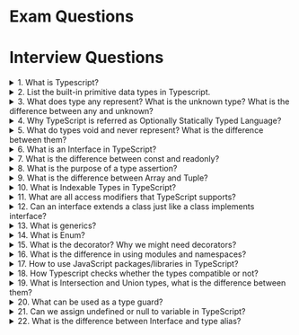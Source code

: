 # Exam Questions

# Interview Questions

<details>
<summary>1. What is Typescript?</summary>

>**Answer:**
> Typescript is a strongly typed, object oriented, compiled language. It supports OOP concepts like classes, interfaces, inheritance.
> TypeScript is a typed superset of JavaScript compiled to JavaScript. A JS program is also a valid TS program. It is possible to use JS code and JS libraries.
>
> TypeScript supports new ECMAScript standards and compiles them to (older) ECMAScript targets.
>
> TypeScript is open source (Apache 2 licensed, see github) and backed by Microsoft. Anders Hejlsberg, the lead architect of C# is spearheading the project.

</details>


<details>
<summary>2. List the built-in primitive data types in Typescript.</summary>

>**Answer:**
> These are also called the primitive types in Typescript. These are of 5 types:
> * `number`: it is used to represent number type values and represents double precision floating point values.
> * `string`: it represents a sequence of characters stored as Unicode UTF-16 code. It is the same as JavaScript primitive type.
> * `boolean`: in Typescript, it is used to represent a logical value. When we use the Boolean, we get output only in true or false.
It is also the same as JavaScript primitive type.
> * `null`: it represents a null literal and it is not possible to directly reference the null type value itself.
> * `undefined`: it is the type of undefined literal. This type of built-in type is the subtype of all types.
>
> `Number`, `String`, `Boolean`, `Symbol`, and `Object` refer to non-primitive boxed objects that are almost never used appropriately in JavaScript code.
**You should use `number`, `string`, `boolean`, and `symbol` instead.**

</details>


<details>
<summary>3. What does type any represent? What is the unknown type? What is the difference between any and unknown?</summary>

>**Answer:**
> Type `any` represents the type of variables that we do not know when we are writing an application.
> These values may come from dynamic content, e.g. from the user or a 3rd party library. 
> TypeScript 3.0 introduces a new type called `unknown`. Much like `any`, any value is assignable to `unknown`;
> however, unlike `any`, `unknown` is assignable to almost nothing else without a type assertion.
> You also can’t access any properties off of an `unknown`, nor can you call/construct them.


</details>


<details>
<summary>4. Why TypeScript is referred as Optionally Statically Typed Language?</summary>

>**Answer:**
> TypeScript is referred as optionally statically typed, which means we can make the compiler to ignore the type of a variable optionally. 
Using `any` data type, we can assign any type of value to the variable. TypeScript will not give any error checking during compilation.

</details>


<details>
<summary>5. What do types void and never represent? What is the difference between them?</summary>

>**Answer:**
> `void` represents the absence of having any type at all. You may commonly see this as the return type of functions that do not return a value. 
The `never` type represents the type of values that never occur. For instance, `never` is the return type for a function expression or an arrow function expression that always throws an exception or one that never returns; Variables also acquire the type `never` when narrowed by any type guards that can never be true. 

</details>


<details>
<summary>6. What is an Interface in TypeScript?</summary>

>**Answer:**
> An interface is a virtual structure that only exists within the context of TypeScript. The TypeScript compiler uses interfaces solely for type-checking purposes. Once your code is transpiled to its target language, it will be stripped from its interfaces - JavaScript isn't typed, there's no use for them there.
Also, an interface is simply a structural contract that defines what the properties of an object should have as a name and as a type. How you implement or initialise the properties declared within the interface is not relevant to it.

</details>


<details>
<summary>7. What is the difference between const and readonly?</summary>

>**Answer:**
> `const` is for declaring variables, `readonly` is class property modifier.

</details>


<details>
<summary>8. What is the purpose of a type assertion?</summary>

>**Answer:**
> In TypeScript, type assertion is a way to tell the compiler what is the type of a variable.
> Type assertion is used when the type of the target variable might not be known or the programmer knows better what is the actual type of it.
>
> It has no runtime impact, and is used purely by the compiler. 

</details>


<details>
<summary>9. What is the difference between Array and Tuple?</summary>

>**Answer:**
> In array you can define type of all elements. Using tuples allow us define what type of data can be stored in every position inside of an array.

</details>


<details>
<summary>10. What is Indexable Types in TypeScript?</summary>

>**Answer:**
> Indexable types have an index signature that describes the types we can use to index into the object, along with the corresponding return types when indexing.
>
> There are two types of supported index signatures: `string` and `number`.

</details>


<details>
<summary>11. What are all access modifiers that TypeScript supports?</summary>

>**Answer:**
> TypeScript supports access modifiers public, private and protected which determine the accessibility of a class member as given below:
> * `public` - All the members of the class, its child classes, and the instance of the class can access.
> * `protected` - All the members of the class and its child classes can access them. But the instance of the class can not access.
> * `private` - Only the members of the class can access them.
> 
> If an access modifier is not specified it is implicitly `public` as that matches the convenient nature of JavaScript.


</details>


<details>
<summary>12. Can an interface extends a class just like a class implements interface?</summary>

>**Answer:**
> Yes, an interface extends a class, when it does it inherits the members of the class but not their implementations.
> 
> Interfaces inherit even the private and protected members of a base class.
> This means that when you create an interface that extends a class with private or protected members,
that interface type can only be implemented by that class or a subclass of it.

</details>


<details>
<summary>13. What is generics?</summary>

>**Answer:**
> Generics refer to a feature that allows using type as a parameter.
> This enables the development of universal classes and methods that and allow us to encapsulate operations that are not specific to a particular data type.

</details>


<details>
<summary>14. What is Enum? </summary>

>**Answer:**
> Enums or enumerations are a data type supported in TypeScript.
> Enums allow us to declare a set of named constants i.e. a collection of related values that can be numeric or string values.
>
> Also you can use Enum as a union of its members.


</details>


<details>
<summary>15. What is the decorator? Why we might need decorators?</summary>

>**Answer:**
> A decorator is a function that applies to a class, method, property or parameter and adds some logic or metadata to it.
> 
> Whilst functional composition is already possible in JavaScript, it’s significantly more difficult to apply the same techniques to other pieces of code 
(e.g. classes and class properties).
> Decorators also allow for a cleaner syntax for applying these wrappers around your code.


</details>


<details>
<summary>16. What is the difference in using modules and namespaces?</summary>

>**Answer:**
> Namespaces are simply named JavaScript objects in the global namespace. This makes namespaces a very simple construct to use. 
> 
> Just like namespaces, modules can contain both code and declarations.The main difference is that modules declare their dependencies.
> Modules also have a dependency on a module loader.
> For a small JS application this might not be optimal, but for larger applications, the cost comes with long term modularity and maintainability benefits.
> Modules provide for better code reuse, stronger isolation and better tooling support for bundling.

</details>


<details>
<summary>17. How to use JavaScript packages/libraries in TypeScript?</summary>

>**Answer:**
> If you want to use JS package in TS you need to use **definition file** for it. 
> The majority of popular libraries have typings in npm so they can be easily used with TypeScript. 
> If there is no definition file you can write it yourself.

</details>

<details>
<summary>18. How Typescript checks whether the types compatible or not?</summary>

>**Answer:**
> Type compatibility in TypeScript is based on structural subtyping.
> Structural typing is a way of relating types based solely on their members.
> The basic rule for TypeScript’s structural type system is that X is compatible with Y if Y has at least the same members as X.

</details>

<details>
<summary>19. What is Intersection and Union types, what is the difference between them?</summary>

>**Answer:**
> An intersection type combines multiple types into one. That means an object of intersection type will have all members of all types in intersection.
> 
> A union type describes a value that can be one of several types.


</details>

<details>
<summary>20. What can be used as a type guard?</summary>

>**Answer:**
> A type guard is some expression that performs a runtime check that guarantees the type in some scope.
> You can use `in`, `typeof` or `instanceof` operators to check type explicitly. 
> Also typescript allows you to narrow type using literal type check.
> If type assertions appear several times you can create User-Defined Type Guard function that perform runtime type check.

</details>

<details>
<summary>21. Can we assign undefined or null to variable in TypeScript?</summary>

>**Answer:**
> By default, the type checker considers `null` and `undefined` assignable to any variable.
>
> With `--strictNullChecks` flag when you declare a variable, it doesn’t automatically include `null` or `undefined`,
but you can include them explicitly using a union type. Also an optional parameter or property automatically includes undefined.

</details>

<details>
<summary>22. What is the difference between Interface and type alias?</summary>

>**Answer:**
> Aliasing doesn’t actually create a new type, it creates a new name to refer to that type, so  error messages won’t use the alias name.
> Alias can name primitives, unions, tuples, and any other types.

</details>


